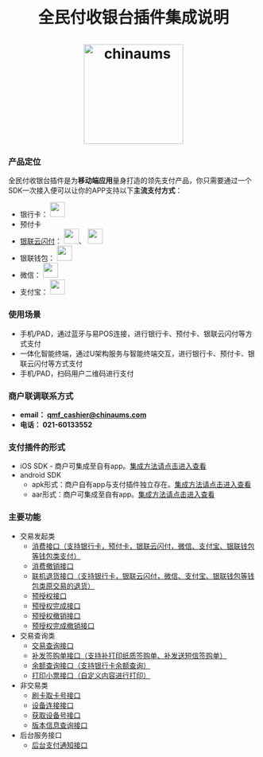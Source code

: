 <h1 align="center">
  <center><font size="6">全民付收银台插件集成说明</font></center>
	<br/>
	<img width="200" src="https://www.chinaums.com/chinaums/images/logo.png" alt="chinaums">
	<br/>
</h1>


### 产品定位  
全民付收银台插件是为**移动端应用**量身打造的领先支付产品，你只需要通过一个SDK一次接入便可以让你的APP支持以下**主流支付方式**：
- 银行卡：
  <img src="https://github.com/qmf-chinaums/qmf-cashier/blob/master/documents/attachment/logo_unionpay.png" height="30" />
- 预付卡
- <a href="http://cn.unionpay.com/zt/2016/127198856/">银联云闪付</a>：
  <img src="https://github.com/qmf-chinaums/qmf-cashier/blob/master/documents/attachment/logo_applepay.png" height="30" />、
  <img src="https://github.com/qmf-chinaums/qmf-cashier/blob/master/documents/attachment/logo_yunshanfu.png" height="30" />
- 银联钱包：
  <img src="https://github.com/qmf-chinaums/qmf-cashier/blob/master/documents/attachment/logo_ylqb.png" height="30" />
- 微信：
  <img src="https://github.com/qmf-chinaums/qmf-cashier/blob/master/documents/attachment/logo_weixin.png" height="30" />
- 支付宝：
  <img src="https://github.com/qmf-chinaums/qmf-cashier/blob/master/documents/attachment/logo_alipay.png" height="30" />  
  
  
### 使用场景
  - 手机/PAD，通过蓝牙与易POS连接，进行银行卡、预付卡、银联云闪付等方式支付
  - 一体化智能终端，通过U架构服务与智能终端交互，进行银行卡、预付卡、银联云闪付等方式支付
  - 手机/PAD，扫码用户二维码进行支付
  

### 商户联调联系方式    
  - **email： qmf_cashier@chinaums.com**  
  - **电话： 021-60133552**  


### 支付插件的形式  
  - iOS SDK      -  商户可集成至自有app。[集成方法请点击进入查看](../master/documents/ios.sdk.doc.md)  
  - android SDK  
    -  apk形式：商户自有app与支付插件独立存在。[集成方法请点击进入查看](../master/documents/android.apk.doc.md)  
    -  aar形式：商户可集成至自有app。[集成方法请点击进入查看](../master/documents/android.aar.doc.md)  
  

### 主要功能
   - 交易发起类
     - [消费接口（支持银行卡，预付卡，银联云闪付，微信、支付宝、银联钱包等钱包类支付）](../master/documents/api/api.01.trade.pay.md)
     - [消费撤销接口](../master/documents/api/api.02.trade.pay.cancel.md)
     - [联机退货接口（支持银行卡，银联云闪付，微信、支付宝、银联钱包等钱包类原交易的退货）](../master/documents/api/api.03.trade.refund.md)
     - [预授权接口](../master/documents/api/api.04.trade.preauth.md)
     - [预授权完成接口](../master/documents/api/api.05.trade.preauth.complete.md)
     - [预授权撤销接口](../master/documents/api/api.06.trade.preauth.cancel.md)
     - [预授权完成撤销接口](../master/documents/api/api.07.trade.preauth.complete.cancel.md)
   - 交易查询类
     - [交易查询接口](../master/documents/api/api.41.trade.query.order.md)
     - [补发签购单接口（支持补打印纸质签购单、补发送短信签购单）](../master/documents/api/api.42.trade.resupply.voucher.md)
     - [余额查询接口（支持银行卡余额查询）](../master/documents/api/api.43.trade.query.balance.md)
     - [打印小票接口（自定义内容进行打印）](../master/documents/api/api.44.device.print.md)
   - 非交易类
     - [刷卡取卡号接口](../master/documents/api/api.81.trade.card.num.get.md)
     - [设备连接接口](../master/documents/api/api.82.device.connect.md)
     - [获取设备号接口](../master/documents/api/api.83.device.get.id.md)
     - [版本信息查询接口](../master/documents/api/api.84.trade.get.version.md)
   - 后台服务接口
     - [后台支付通知接口](../master/documents/comment/comment.notification.push.doc.md)
